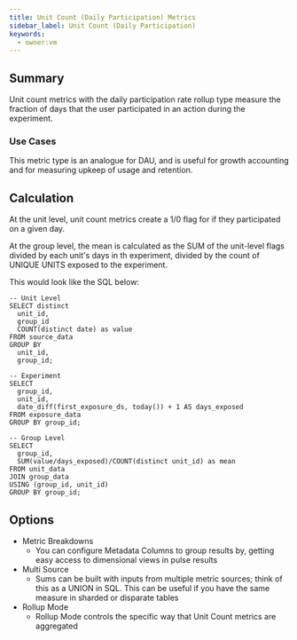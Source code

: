 ```yaml
---
title: Unit Count (Daily Participation) Metrics
sidebar_label: Unit Count (Daily Participation)
keywords:
  - owner:vm
---
```


## Summary

Unit count metrics with the daily participation rate rollup type measure the fraction of days that the user participated in an action during the experiment.

### Use Cases

This metric type is an analogue for DAU, and is useful for growth accounting and for measuring upkeep of usage and retention.

## Calculation

At the unit level, unit count metrics create a 1/0 flag for if they participated on a given day.

At the group level, the mean is calculated as the SUM of the unit-level flags divided by each unit's days in th experiment, divided by the count of UNIQUE UNITS exposed to the experiment.

This would look like the SQL below:

```
-- Unit Level
SELECT distinct
  unit_id,
  group_id
  COUNT(distinct date) as value
FROM source_data
GROUP BY
  unit_id,
  group_id;

-- Experiment
SELECT
  group_id,
  unit_id,
  date_diff(first_exposure_ds, today()) + 1 AS days_exposed
FROM exposure_data
GROUP BY group_id;

-- Group Level
SELECT
  group_id,
  SUM(value/days_exposed)/COUNT(distinct unit_id) as mean
FROM unit_data
JOIN group_data
USING (group_id, unit_id)
GROUP BY group_id;
```

## Options

- Metric Breakdowns
  - You can configure Metadata Columns to group results by, getting easy access to dimensional views in pulse results
- Multi Source
  - Sums can be built with inputs from multiple metric sources; think of this as a UNION in SQL. This can be useful if you have the same measure in sharded or disparate tables
- Rollup Mode
  - Rollup Mode controls the specific way that Unit Count metrics are aggregated
